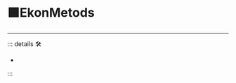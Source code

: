 # 🟩<ekos>EkonMetods</ekos>

---

<!-- =================================================== -->
<!-- =================================================== -->
<!-- =================================================== -->
<!-- =================================================== -->
<!-- =================================================== -->
::: details 🛠

-

:::

